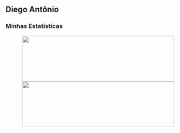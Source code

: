 ## Diego Antônio
### Minhas Estatísticas

<div align="center" >
    <a href="https://github.com/DiegoAntonio-M" style="text-decoration:none">
      <img height="125em" width="415em" src="https://github-readme-stats.vercel.app/api?username=DiegoAntonio-M&show_icons=true&theme=holi&bg_color=-45,030314,0a0a24,0a0a24&include_all_commits=null&count_private=true&hide_border=false&border_radius=5&locale=pt-br" />
    </a>
    <a href="https://github.com/DiegoAntonio-M" style="text-decoration:none">
      <img height="125em" width="415em" src="https://github-readme-stats.vercel.app/api/top-langs?username=DiegoAntonio-M&layout=compact&langs_count=8&theme=holi&bg_color=-45,030314,0a0a24,0a0a24&hide_border=false&border_radius=5&langs_count=16&locale=pt-br" />
    </a>
</div>


<!---
DiegoAntonio-M/DiegoAntonio-M is a ✨ special ✨ repository because its `README.md` (this file) appears on your GitHub profile.
You can click the Preview link to take a look at your changes width="380em"  width="510em".
--->

<!---
DiegoAntonio-M/DiegoAntonio-M is a ✨ special ✨ repository because its `README.md` (this file) appears on your GitHub profile.
You can click the Preview link to take a look at your changes.
--->
